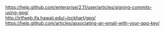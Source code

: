 https://help.github.com/enterprise/2.11/user/articles/signing-commits-using-gpg/  
http://irtfweb.ifa.hawaii.edu/~lockhart/gpg/  
https://help.github.com/articles/associating-an-email-with-your-gpg-key/  